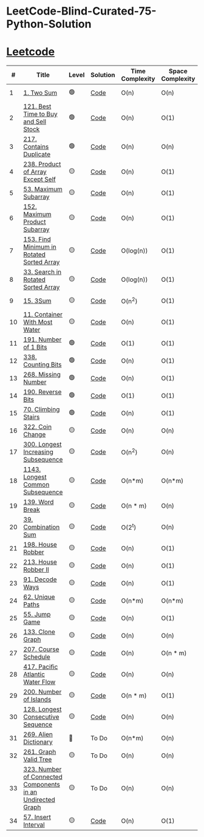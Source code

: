 # LeetCode-Blind-Curated-75-Python-Solution
# [Leetcode](https://leetcode.com/)

| # | Title | Level | Solution | Time Complexity | Space Complexity | Hint |
|---| ----- | -------- | -------- | ------- | ------- | ------- |
|1|[1. Two Sum](https://leetcode.com/problems/two-sum/)| 🟢 |[Code](./solutions/1.%20Two%20Sum.py)|O(n)|O(n)|<details>Hash map</details>|
|2|[121. Best Time to Buy and Sell Stock](https://leetcode.com/problems/best-time-to-buy-and-sell-stock/)| 🟢 |[Code](./solutions/121.%20Best%20Time%20to%20Buy%20and%20Sell%20Stock.py)|O(n)|O(1)|<details>Two pointers</details>|
|3|[217. Contains Duplicate](https://leetcode.com/problems/contains-duplicate/)| 🟢 |[Code](./solutions/217.%20Contains%20Duplicate.py)|O(n)|O(n)|<details>Hash set</details>|
|4|[238. Product of Array Except Self](https://leetcode.com/problems/product-of-array-except-self/)| 🟡 |[Code](./solutions/238.%20Product%20of%20Array%20Except%20Self.py)|O(n)|O(1)|<details>Prefix & Postfix</details>|
|5|[53. Maximum Subarray](https://leetcode.com/problems/maximum-subarray/) | 🟡 |[Code](./solutions/53.%20Maximum%20Subarray.py)|O(n)|O(1)|<details>Reset the prefix to 0 if it doesn't help</details>|
|6|[152. Maximum Product Subarray](https://leetcode.com/problems/maximum-product-subarray/)| 🟡 |[Code](./solutions/152.%20Maximum%20Product%20Subarray.py)|O(n)|O(1)|<details>Keep your eyes on min and max product</details>|
|7|[153. Find Minimum in Rotated Sorted Array](https://leetcode.com/problems/find-minimum-in-rotated-sorted-array/)| 🟡 |[Code](./solutions/153.%20Find%20Minimum%20in%20Rotated%20Sorted%20Array.py)|O(log(n))|O(1)|<details>Modified binary search</details>|
|8|[33. Search in Rotated Sorted Array](https://leetcode.com/problems/find-minimum-in-rotated-sorted-array/)| 🟡 |[Code](./solutions/33.%20Search%20in%20Rotated%20Sorted%20Array.py)|O(log(n))|O(1)|<details>Modified binary search</details>|
|9|[15. 3Sum](https://leetcode.com/problems/3sum/)| 🟡 |[Code](./solutions/15.%203Sum.py)|O(n<sup>2</sup>)|O(1)|<details>Sort then two pointers inside a loop</details>|
|10|[11. Container With Most Water](https://leetcode.com/problems/container-with-most-water/)| 🟡 |[Code](./solutions/11.%20Container%20With%20Most%20Water.py)|O(n)|O(1)|<details>Two pointers</details>|
|11|[191. Number of 1 Bits](https://leetcode.com/problems/number-of-1-bits/)| 🟢 |[Code](./solutions/191.%20Number%20of%201%20Bits.py)|O(1)|O(1)|<details>AND operation then >></details>|
|12|[338. Counting Bits](https://leetcode.com/problems/counting-bits/)| 🟢 |[Code](./solutions/338.%20Counting%20Bits.py)|O(n)|O(1)|<details>Use offset</details>|
|13|[268. Missing Number](https://leetcode.com/problems/missing-number/)| 🟢 |[Code](./solutions/268.%20Missing%20Number.py)|O(n)|O(1)|<details>Use loop to save space</details>|
|14|[190. Reverse Bits](https://leetcode.com/problems/reverse-bits/)| 🟢 |[Code](./solutions/190.%20Reverse%20Bits.py)|O(1)|O(1)|<details>bit operation</details>|
|15|[70. Climbing Stairs](https://leetcode.com/problems/climbing-stairs/)| 🟢 |[Code](./solutions/70.%20Climbing%20Stairs.py)|O(n)|O(1)|<details>fibonacci</details>|
|16|[322. Coin Change](https://leetcode.com/problems/coin-change/)| 🟡 |[Code](./solutions/322.%20Coin%20Change.py)|O(n)|O(n)|<details>DP</details>|
|17|[300. Longest Increasing Subsequence](https://leetcode.com/problems/longest-increasing-subsequence/)| 🟡 |[Code](./solutions/300.%20Longest%20Increasing%20Subsequence.py)|O(n<sup>2</sup>)|O(n)|<details>DP</details>|
|18|[1143. Longest Common Subsequence](https://leetcode.com/problems/longest-common-subsequence/)| 🟡 |[Code](./solutions/1143.%20Longest%20Common%20Subsequence.py)|O(n*m)|O(n*m)|<details>DP matrix</details>|
|19|[139. Word Break](https://leetcode.com/problems/word-break/)| 🟡 |[Code](./solutions/139.%20Word%20Break.py)|O(n * m)|O(n)|<details>DP</details>|
|20|[39. Combination Sum](https://leetcode.com/problems/combination-sum/)| 🟡 |[Code](./solutions/39.%20Combination%20Sum.py)|O(2<sup>t</sup>)|O(n)|<details>backtracking</details>|
|21|[198. House Robber](https://leetcode.com/problems/house-robber/)| 🟡 |[Code](./solutions/198.%20House%20Robber.py)|O(n)|O(1)|<details>DP similar to fibonacci</details>|
|22|[213. House Robber II](https://leetcode.com/problems/house-robber-ii/)| 🟡 |[Code](./solutions/213.%20House%20Robber%20II.py)|O(n)|O(1)|<details>DP similar to fibonacci</details>|
|23|[91. Decode Ways](https://leetcode.com/problems/decode-ways/)| 🟡 |[Code](./solutions/91.%20Decode%20Ways.py)|O(n)|O(1)|<details>DP similar to fibonacci</details>|
|24|[62. Unique Paths](https://leetcode.com/problems/unique-paths/)| 🟡 |[Code](./solutions/62.%20Unique%20Paths.py)|O(n*m)|O(n*m)|<details>DP matrix</details>|
|25|[55. Jump Game](https://leetcode.com/problems/jump-game/)| 🟡 |[Code](./solutions/55.%20Jump%20Game.py)|O(n)|O(1)|<details>don't use DP</details>|
|26|[133. Clone Graph](https://leetcode.com/problems/clone-graph/)| 🟡 |[Code](./solutions/133.%20Clone%20Graph.py)|O(n)|O(n)|<details>DFS</details>|
|27|[207. Course Schedule](https://leetcode.com/problems/course-schedule/)| 🟡 |[Code](./solutions/207.%20Course%20Schedule.py)|O(n)|O(n * m)|<details>DFS</details>|
|28|[417. Pacific Atlantic Water Flow](https://leetcode.com/problems/pacific-atlantic-water-flow/)| 🟡 |[Code](./solutions/417.%20Pacific%20Atlantic%20Water%20Flow.py)|O(n)|O(n)|<details>DFS</details>|
|29|[200. Number of Islands](https://leetcode.com/problems/number-of-islands/)| 🟡 |[Code](./solutions/200.%20Number%20of%20Islands.py)|O(n * m)|O(1)|<details>DFS or BFS</details>|
|30|[128. Longest Consecutive Sequence](https://leetcode.com/problems/longest-consecutive-sequence/)| 🟡 |[Code](./solutions/128.%20Longest%20Consecutive%20Sequence.py)|O(n)|O(n)|<details>Hash set</details>|
|31|[269. Alien Dictionary](https://leetcode.com/problems/alien-dictionary/)| 🔴 |To Do|O(n*m)|O(n)|<details>Graph and DFS in post order</details>|
|32|[261. Graph Valid Tree](https://leetcode.com/problems/graph-valid-tree/)| 🟡 |To Do|O(n)|O(n)|<details>DFS (no loops & all connected)</details>|
|33|[323. Number of Connected Components in an Undirected Graph](https://leetcode.com/problems/number-of-connected-components-in-an-undirected-graph/)| 🟡 |To Do|O(n)|O(n)|<details>DFS or union find</details>|
|34|[57. Insert Interval](https://leetcode.com/problems/insert-interval/)| 🟡 |[Code](./solutions/57.%20Insert%20Interval.py)|O(n)|O(1)|<details>one single loop</details>|
